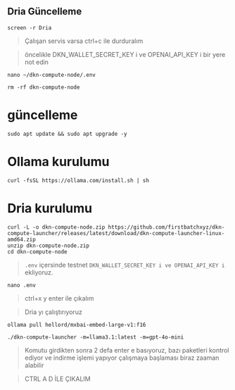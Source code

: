 
## Dria Güncelleme
```console
screen -r Dria
```
>Çalışan servis varsa ctrl+c ile durduralım


>öncelikle DKN_WALLET_SECRET_KEY i ve OPENAI_API_KEY i bir yere not edin
```console
nano ~/dkn-compute-node/.env
```

```console
rm -rf dkn-compute-node
```

# güncelleme 
```console
sudo apt update && sudo apt upgrade -y
```
# Ollama kurulumu
```console
curl -fsSL https://ollama.com/install.sh | sh
```

# Dria kurulumu
```console
curl -L -o dkn-compute-node.zip https://github.com/firstbatchxyz/dkn-compute-launcher/releases/latest/download/dkn-compute-launcher-linux-amd64.zip
unzip dkn-compute-node.zip
cd dkn-compute-node
```

> `.env` içersinde testnet `DKN_WALLET_SECRET_KEY i ve OPENAI_API_KEY i` ekliyoruz.
```console
nano .env
```
>ctrl+x y enter ile çıkalım

> Dria yı çalıştırıyoruz
```console
ollama pull hellord/mxbai-embed-large-v1:f16
```
```console
./dkn-compute-launcher -m=llama3.1:latest -m=gpt-4o-mini
```
> Komutu girdikten sonra 2 defa enter e basıyoruz, bazı paketleri kontrol ediyor ve indirme işlemi yapıyor çalışmaya başlaması biraz zaaman alabilir

> CTRL A D İLE ÇIKALIM







